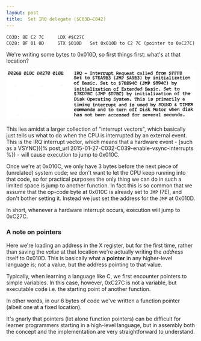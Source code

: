 ```yaml
---
layout: post
title:  Set IRQ delegate ($C03D—C042)
---
```


```
C03D: 8E C2 7C     LDX #$C27C  
C028: BF 01 0D     STX $010D   Set 0x010D to C2 7C (pointer to 0xC27C)
```

We're writing some bytes to 0x010D, so first things first: what's at that location?

![CoCo memory map 0x010C to 0x010E](../images/CoCo_Memory_Map_010C_to_010E.png)

This lies amidst a larger collection of "interrupt vectors", which basically just tells us what to do when the CPU is interrupted by an external event. This is the IRQ interrupt vector, which means that a hardware event - [such as a VSYNC]({% post_url 2015-01-27-C032-C039-enable-vsync-interrupts %}) - will cause execution to jump to 0x010C.

Once we're at 0x010C, we only have 3 bytes before the next piece of (unrelated) system code; we don't want to let the CPU keep running into that code, so for practical purposes the only thing we can do in such a limited space is jump to another function. In fact this is so common that we assume that the op-code byte at 0x010C is already set to `JMP` (7E), and don't bother setting it. Instead we just set the address for the `JMP` at 0x010D.

In short, whenever a hardware interrupt occurs, execution will jump to 0xC27C.

### A note on pointers
Here we're loading an address in the X register, but for the first time, rather than saving the *value* at that location we're actually writing the *address* itself to 0x010D. This is basically what a **pointer** in any higher-level language is; not a value, but the address pointing to that value.

Typically, when learning a language like C, we first encounter pointers to simple variables. In this case, however, 0xC27C is not a variable, but executable code i.e. the starting point of another function.

In other words, in our 6 bytes of code we've written a function pointer (albeit one at a fixed location).

It's gnarly that pointers (let alone function pointers) can be difficult for learner programmers starting in a high-level language, but in assembly both the concept and the implementation are very straightforward to understand.
